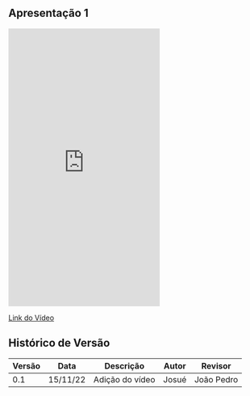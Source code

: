 ## Apresentação 1

<iframe width="300" height="550" src="https://www.youtube.com/embed/5T60D6RR1J0" title="Apresentação do Ponto de Controle 1" frameborder="0" allow="accelerometer; autoplay; clipboard-write; encrypted-media; gyroscope; picture-in-picture" allowfullscreen></iframe>

[Link do Vídeo](https://www.youtube.com/watch?v=5T60D6RR1J0)

## Histórico de Versão

| Versão | Data | Descrição | Autor | Revisor
|--------|------|-----------|-------| -------
| 0.1 | 15/11/22 | Adição do vídeo | Josué | João Pedro

